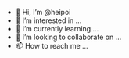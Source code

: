 - 👋 Hi, I’m @heipoi
- 👀 I’m interested in ...
- 🌱 I’m currently learning ...
- 💞️ I’m looking to collaborate on ...
- 📫 How to reach me ...

<!---
heipoi/heipoi is a ✨ special ✨ repository because its `README.md` (this file) appears on your GitHub profile.
You can click the Preview link to take a look at your changes.
--->
